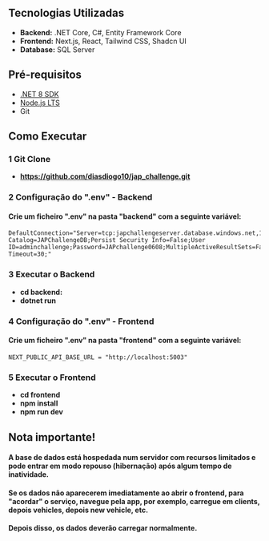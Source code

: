 ## **Tecnologias Utilizadas**

-   **Backend:** .NET Core, C#, Entity Framework Core
-   **Frontend:** Next.js, React, Tailwind CSS, Shadcn UI
-   **Database:** SQL Server

## **Pré-requisitos**

-   [.NET 8 SDK](https://dotnet.microsoft.com/en-us/download/dotnet/8.0)
-   [Node.js LTS](https://nodejs.org/)
-   Git

## **Como Executar**

### 1 **Git Clone**

-   **https://github.com/diasdiogo10/jap_challenge.git**

### 2 **Configuração do ".env" - Backend**

#### Crie um ficheiro ".env" na pasta "backend" com a seguinte variável:

    DefaultConnection="Server=tcp:japchallengeserver.database.windows.net,1433;Initial Catalog=JAPChallengeDB;Persist Security Info=False;User ID=adminchallenge;Password=JAPchallenge0608;MultipleActiveResultSets=False;Encrypt=True;TrustServerCertificate=False;Connection Timeout=30;"

### 3 **Executar o Backend**

-   **cd backend:**
-   **dotnet run**

### 4 **Configuração do ".env" - Frontend**

#### Crie um ficheiro ".env" na pasta "frontend" com a seguinte variável:

    NEXT_PUBLIC_API_BASE_URL = "http://localhost:5003"

### 5 **Executar o Frontend**

-   **cd frontend**
-   **npm install**
-   **npm run dev**

## **Nota importante!**

#### A base de dados está hospedada num servidor com recursos limitados e pode entrar em modo repouso (hibernação) após algum tempo de inatividade.

#### Se os dados não aparecerem imediatamente ao abrir o frontend, para "acordar" o serviço, navegue pela app, por exemplo, carregue em clients, depois vehicles, depois new vehicle, etc.

#### Depois disso, os dados deverão carregar normalmente.
